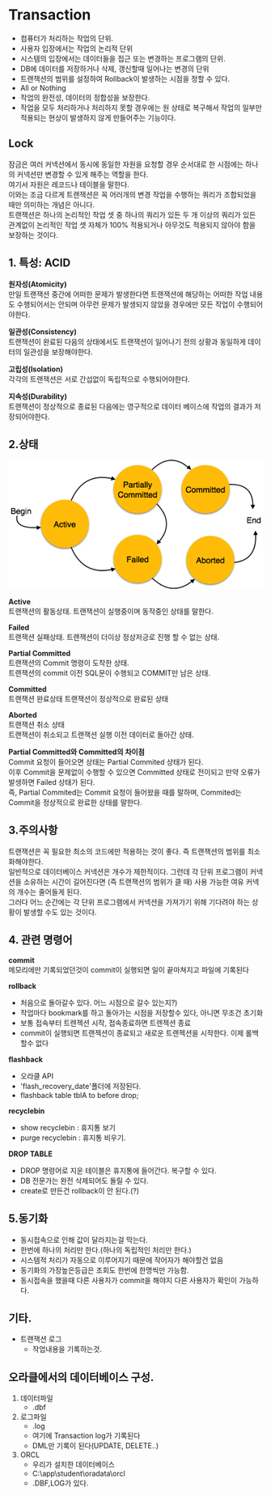 # Transaction
- 컴퓨터가 처리하는 작업의 단위.	
- 사용자 입장에서는 작업의 논리적 단위
- 시스템의 입장에서는 데이터들을 접근 또는 변경하는 프로그램의 단위.
- DB에 데이터를 저장하거나 삭제, 갱신할때 일어나는 변경의 단위
- 트랜잭션의 범위를 설정하여 Rollback이 발생하는 시점을 정할 수 있다.
- All or Nothing
- 작업의 완전성, 데이터의 정합성을 보장한다.
- 작업을 모두 처리하거나 처리하지 못할 경우에는 원 상태로 복구해서 작업의 일부만 적용되는 현상이 발생하지 않게 만들어주는 기능이다.



## Lock
잠금은 여러 커넥션에서 동시에 동일한 자원을 요청할 경우 순서대로 한 시점에는 하나의 커넥션만 변경할 수 있게 해주는 역할을 한다.  
여기서 자원은 레코드나 테이블을 말한다.  
이와는 조금 다르게 트랜잭션은 꼭 어러개의 변경 작업을 수행하는 쿼리가 조합되었을 때만 의미하는 개념은 아니다.   
트랜잭션은 하나의 논리적인 작업 셋 중 하나의 쿼리가 있든 두 개 이상의 쿼리가 있든 관계없이 논리적인 작업 셋 자체가 100% 적용되거나 아무것도 적용되지 않아야 함을 보장하는 것이다.    


## 1. 특성: ACID
**원자성(Atomicity)**  
만일 트랜잭션 중간에 어떠한 문제가 발생한다면 트랜잭션에 해당하는 어떠한 작업 내용도 수행되어서는 안되며 아무런 문제가 발생되지 않았을 경우에만 모든 작업이 수행되어야한다.
  

**일관성(Consistency)**  
트랜잭션이 완료된 다음의 상태에서도 트랜잭션이 일어나기 전의 상황과 동일하게 데이터의 일관성을 보장해야한다.  

**고립성(Isolation)**  
각각의 트랜잭션은 서로 간섭없이 독립적으로 수행되어야한다.  

**지속성(Durability)**  
트랜잭션이 정상적으로 종료된 다음에는 영구적으로 데이터 베이스에 작업의 결과가 저장되어야한다.      


## 2.상태
![](/resource/img/db/transaction_states.png)    


**Active**  
트랜잭션의 활동상태. 트랜잭션이 실행중이며 동작중인 상태를 말한다.  

**Failed**  
트랜잭션 실패상태. 트랜잭션이 더이상 정상저긍로 진행 할 수 없는 상태.  

**Partial Committed**  
트랜잭션의 Commit 명령이 도착한 상태.  
트랜잭션의 commit 이전 SQL문이 수행되고 COMMIT만 남은 상태.  

**Committed**  
트랜잭션 완료상태 트랜잭션이 정상적으로 완료된 상태  

**Aborted**  
트랜잭션 취소 상태  
트랜잭션이 취소되고 트랜잭션 실행 이전 데이터로 돌아간 상태.  


**Partial Committed와 Committed의 차이점**  
Commit 요청이 들어오면 상태는 Partial Commited 상태가 된다.  
이후 Commit을 문제없이 수행할 수 있으면 Committed 상태로 전이되고 만약 오류가 발생하면 Failed 상태가 된다.   
즉, Partial Commited는 Commit 요청이 들어왔을 때를 말하며, Commited는 Commit을 정상적으로 완료한 상태를 말한다.
      


## 3.주의사항
트랜잭션은 꼭 필요한 최소의 코드에만 적용하는 것이 좋다. 즉 트랜잭션의 범위를 최소화해야한다.   
일반적으로 데이터베이스 커넥션은 개수가 제한적이다. 그런데 각 단위 프로그램이 커넥션을 소유하는 시간이 길어진다면 (즉 트랜잭션의 범위가 클 때)
사용 가능한 여유 커넥의 개수는 줄어들게 된다.   
그러다 어느 순간에는 각 단위 프로그램에서 커넥션을 가져가기 위해 기다려야 하는 상황이 발생할 수도 있는 것이다.
      



## 4. 관련 명령어
**commit**  
메모리에만 기록되었던것이 commit이 실행되면 일이 끝마쳐지고 파일에 기록된다
    
		
**rollback**  
- 처음으로 돌아갈수 있다. 어느 시점으로 갈수 있는지?) 
- 작업마다 bookmark를 하고 돌아가는 시점을 저장할수 있다, 아니면 무조건 초기화
- 보통 접속부터 트렌젝션 시작, 접속종료하면 트렌젝션 종료 
- commit이 실행되면 트랜젝션이 종료되고 새로운 트랜젝션을 시작한다. 이제 롤백할수 없다
    


**flashback**  
- 오라클 API
- 'flash_recovery_date'폴더에 저장된다.
- flashback table tblA to before drop;
  

**recyclebin**  
- show recyclebin  : 휴지통 보기
- purge recyclebin : 휴지통 비우기.
  

**DROP TABLE**  
- DROP 명령어로 지운 테이블은 휴지통에 들어간다. 복구할 수 있다.
- DB 전문가는 완전 삭제되어도 돌릴 수 있다.
- create로 만든건 rollback이 안 된다.(?)
      



## 5.동기화
- 동시접속으로 인해 값이 달라지는걸 막는다.
- 한번에 하나의 처리만 한다.(하나의 독립적인 처리만 한다.) 
- 시스템적 처리가 자동으로 이루어지기 때문에 작어자가 해야할건 없음
- 동기화의 가장높은등급은 조회도 한번에 한명씩만 가능함.
- 동시접속을 했을때 다른 사용자가 commit을 해야지 다른 사용자가 확인이 가능하다.
      



## 기타.
- 트랜잭션 로그
	- 작업내용을 기록하는것.

## 오라클에서의 데이터베이스 구성.
1. 데이터파일
	-  .dbf
2. 로그파일
	- .log	
	- 여기에 Transaction log가 기록된다 
	- DML만 기록이 된다(UPDATE, DELETE..) 
3. ORCL
	- 우리가 설치한 데이터베이스 
	- C:\app\student\oradata\orcl
	- .DBF,LOG가 있다.